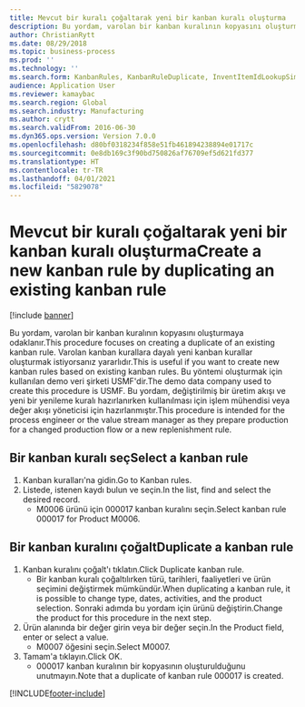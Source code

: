 ```yaml
---
title: Mevcut bir kuralı çoğaltarak yeni bir kanban kuralı oluşturma
description: Bu yordam, varolan bir kanban kuralının kopyasını oluşturmaya odaklanır.
author: ChristianRytt
ms.date: 08/29/2018
ms.topic: business-process
ms.prod: ''
ms.technology: ''
ms.search.form: KanbanRules, KanbanRuleDuplicate, InventItemIdLookupSimple
audience: Application User
ms.reviewer: kamaybac
ms.search.region: Global
ms.search.industry: Manufacturing
ms.author: crytt
ms.search.validFrom: 2016-06-30
ms.dyn365.ops.version: Version 7.0.0
ms.openlocfilehash: d80bf0318234f858e51fb461894238894e01717c
ms.sourcegitcommit: 0e8db169c3f90bd750826af76709ef5d621fd377
ms.translationtype: HT
ms.contentlocale: tr-TR
ms.lasthandoff: 04/01/2021
ms.locfileid: "5829078"
---
```

# <a name="create-a-new-kanban-rule-by-duplicating-an-existing-kanban-rule"></a><span data-ttu-id="0abb7-103">Mevcut bir kuralı çoğaltarak yeni bir kanban kuralı oluşturma</span><span class="sxs-lookup"><span data-stu-id="0abb7-103">Create a new kanban rule by duplicating an existing kanban rule</span></span>

[!include [banner](../../includes/banner.md)]

<span data-ttu-id="0abb7-104">Bu yordam, varolan bir kanban kuralının kopyasını oluşturmaya odaklanır.</span><span class="sxs-lookup"><span data-stu-id="0abb7-104">This procedure focuses on creating a duplicate of an existing kanban rule.</span></span> <span data-ttu-id="0abb7-105">Varolan kanban kurallara dayalı yeni kanban kurallar oluşturmak istiyorsanız yararlıdır.</span><span class="sxs-lookup"><span data-stu-id="0abb7-105">This is useful if you want to create new kanban rules based on existing kanban rules.</span></span> <span data-ttu-id="0abb7-106">Bu yöntemi oluşturmak için kullanılan demo veri şirketi USMF'dir.</span><span class="sxs-lookup"><span data-stu-id="0abb7-106">The demo data company used to create this procedure is USMF.</span></span> <span data-ttu-id="0abb7-107">Bu yordam, değiştirilmiş bir üretim akışı ve yeni bir yenileme kuralı hazırlanırken kullanılması için işlem mühendisi veya değer akışı yöneticisi için hazırlanmıştır.</span><span class="sxs-lookup"><span data-stu-id="0abb7-107">This procedure is intended for the process engineer or the value stream manager as they prepare production for a changed production flow or a new replenishment rule.</span></span>


## <a name="select-a-kanban-rule"></a><span data-ttu-id="0abb7-108">Bir kanban kuralı seç</span><span class="sxs-lookup"><span data-stu-id="0abb7-108">Select a kanban rule</span></span>
1. <span data-ttu-id="0abb7-109">Kanban kuralları'na gidin.</span><span class="sxs-lookup"><span data-stu-id="0abb7-109">Go to Kanban rules.</span></span>
2. <span data-ttu-id="0abb7-110">Listede, istenen kaydı bulun ve seçin.</span><span class="sxs-lookup"><span data-stu-id="0abb7-110">In the list, find and select the desired record.</span></span>
    * <span data-ttu-id="0abb7-111">M0006 ürünü için 000017 kanban kuralını seçin.</span><span class="sxs-lookup"><span data-stu-id="0abb7-111">Select kanban rule 000017 for Product M0006.</span></span>  

## <a name="duplicate-a-kanban-rule"></a><span data-ttu-id="0abb7-112">Bir kanban kuralını çoğalt</span><span class="sxs-lookup"><span data-stu-id="0abb7-112">Duplicate a kanban rule</span></span>
1. <span data-ttu-id="0abb7-113">Kanban kuralını çoğalt'ı tıklatın.</span><span class="sxs-lookup"><span data-stu-id="0abb7-113">Click Duplicate kanban rule.</span></span>
    * <span data-ttu-id="0abb7-114">Bir kanban kuralı çoğaltılırken türü, tarihleri, faaliyetleri ve ürün seçimini değiştirmek mümkündür.</span><span class="sxs-lookup"><span data-stu-id="0abb7-114">When duplicating a kanban rule, it is possible to change type, dates, activities, and the product selection.</span></span> <span data-ttu-id="0abb7-115">Sonraki adımda bu yordam için ürünü değiştirin.</span><span class="sxs-lookup"><span data-stu-id="0abb7-115">Change the product for this procedure in the next step.</span></span>  
2. <span data-ttu-id="0abb7-116">Ürün alanında bir değer girin veya bir değer seçin.</span><span class="sxs-lookup"><span data-stu-id="0abb7-116">In the Product field, enter or select a value.</span></span>
    * <span data-ttu-id="0abb7-117">M0007 öğesini seçin.</span><span class="sxs-lookup"><span data-stu-id="0abb7-117">Select M0007.</span></span>  
3. <span data-ttu-id="0abb7-118">Tamam'a tıklayın.</span><span class="sxs-lookup"><span data-stu-id="0abb7-118">Click OK.</span></span>
    * <span data-ttu-id="0abb7-119">000017 kanban kuralının bir kopyasının oluşturulduğunu unutmayın.</span><span class="sxs-lookup"><span data-stu-id="0abb7-119">Note that a duplicate of kanban rule 000017 is created.</span></span>    



[!INCLUDE[footer-include](../../../includes/footer-banner.md)]